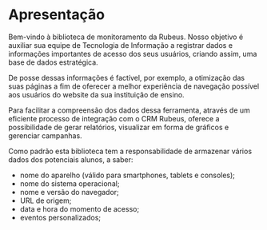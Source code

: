 
# Apresentação

Bem-vindo à biblioteca de monitoramento da Rubeus. Nosso objetivo é auxiliar sua equipe de Tecnologia de Informação a registrar dados e informações importantes de acesso dos seus usuários, criando assim, uma base de dados estratégica. 

De posse dessas informações é factível, por exemplo, a otimização das suas páginas a fim de oferecer a melhor experiência de navegação possível aos usuários do website da sua instituição de ensino.

Para facilitar a compreensão dos dados dessa ferramenta, através de um eficiente processo de integração com o CRM Rubeus, oferece a possibilidade de gerar relatórios, visualizar em forma de gráficos e gerenciar campanhas.

Como padrão esta biblioteca tem a responsabilidade de armazenar vários dados dos potenciais alunos, a saber:

- nome do aparelho (válido para smartphones, tablets e consoles);
- nome do sistema operacional;
- nome e versão do navegador;
- URL de origem;
- data e hora do momento de acesso;
- eventos personalizados;

